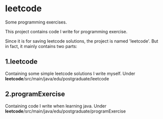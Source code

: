 # leetcode
Some programming exercises.

This project contains code I write for programming exercise.

Since it is for saving leetcode solutions, the project is named 'leetcode'. But in fact, it mainly contains two parts:

## 1.leetcode
  Containing some simple leetcode solutions I write myself. Under **leetcode**/src/main/java/edu/postgraduate/leetcode
  
  
## 2.programExercise
  Containing code I write when learning java. Under **leetcode**/src/main/java/edu/postgraduate/programExercise

